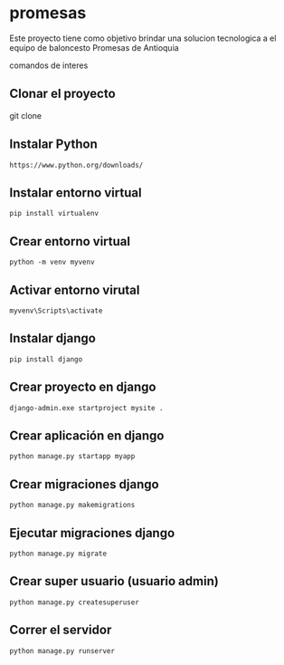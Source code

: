 # promesas

Este proyecto tiene como objetivo brindar una solucion tecnologica a el equipo de baloncesto Promesas de Antioquia 


comandos de interes

## Clonar el proyecto 
git clone <repo>

## Instalar Python 
	https://www.python.org/downloads/

## Instalar entorno virtual
	pip install virtualenv

## Crear entorno virtual 
	python -m venv myvenv

## Activar entorno virutal 
	myvenv\Scripts\activate

## Instalar django
	pip install django

## Crear proyecto en django
	django-admin.exe startproject mysite .

## Crear aplicación en django
	python manage.py startapp myapp

## Crear migraciones django
	python manage.py makemigrations

## Ejecutar migraciones django
	python manage.py migrate

## Crear super usuario (usuario admin)
	python manage.py createsuperuser

## Correr el servidor
	python manage.py runserver
